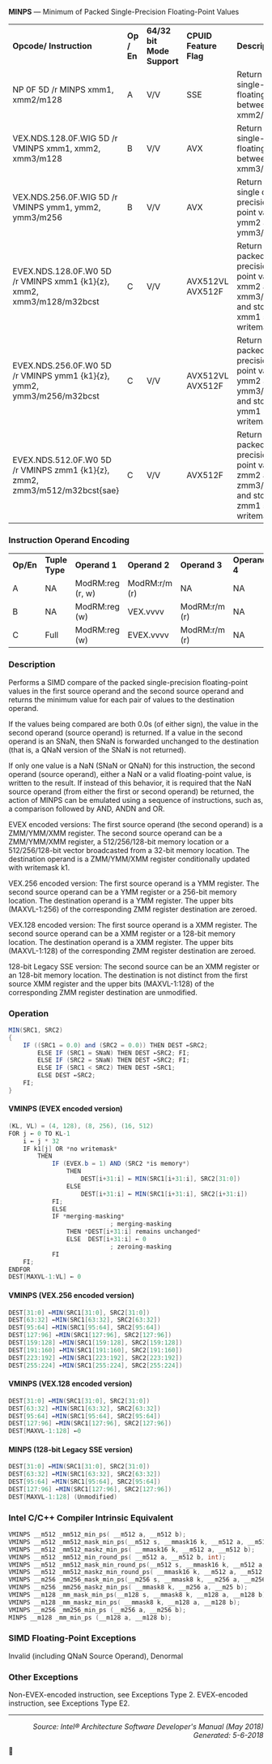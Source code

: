 <b>MINPS</b> — Minimum of Packed Single-Precision Floating-Point Values
<table>
	<tr>
		<td><b>Opcode/ Instruction</b></td>
		<td><b>Op / En</b></td>
		<td><b>64/32 bit Mode Support</b></td>
		<td><b>CPUID Feature Flag</b></td>
		<td><b>Description</b></td>
	</tr>
	<tr>
		<td>NP 0F 5D /r MINPS xmm1, xmm2/m128</td>
		<td>A</td>
		<td>V/V</td>
		<td>SSE</td>
		<td>Return the minimum single-precision floating-point values between xmm1 and xmm2/mem.</td>
	</tr>
	<tr>
		<td>VEX.NDS.128.0F.WIG 5D /r VMINPS xmm1, xmm2, xmm3/m128</td>
		<td>B</td>
		<td>V/V</td>
		<td>AVX</td>
		<td>Return the minimum single-precision floating-point values between xmm2 and xmm3/mem.</td>
	</tr>
	<tr>
		<td>VEX.NDS.256.0F.WIG 5D /r VMINPS ymm1, ymm2, ymm3/m256</td>
		<td>B</td>
		<td>V/V</td>
		<td>AVX</td>
		<td>Return the minimum single double-precision floating-point values between ymm2 and ymm3/mem.</td>
	</tr>
	<tr>
		<td>EVEX.NDS.128.0F.W0 5D /r VMINPS xmm1 {k1}{z}, xmm2, xmm3/m128/m32bcst</td>
		<td>C</td>
		<td>V/V</td>
		<td>AVX512VL AVX512F</td>
		<td>Return the minimum packed single-precision floating-point values between xmm2 and xmm3/m128/m32bcst and store result in xmm1 subject to writemask k1.</td>
	</tr>
	<tr>
		<td>EVEX.NDS.256.0F.W0 5D /r VMINPS ymm1 {k1}{z}, ymm2, ymm3/m256/m32bcst</td>
		<td>C</td>
		<td>V/V</td>
		<td>AVX512VL AVX512F</td>
		<td>Return the minimum packed single-precision floating-point values between ymm2 and ymm3/m256/m32bcst and store result in ymm1 subject to writemask k1.</td>
	</tr>
	<tr>
		<td>EVEX.NDS.512.0F.W0 5D /r VMINPS zmm1 {k1}{z}, zmm2, zmm3/m512/m32bcst{sae}</td>
		<td>C</td>
		<td>V/V</td>
		<td>AVX512F</td>
		<td>Return the minimum packed single-precision floating-point values between zmm2 and zmm3/m512/m32bcst and store result in zmm1 subject to writemask k1.</td>
	</tr>
</table>


### Instruction Operand Encoding
<table>
	<tr>
		<td><b>Op/En</b></td>
		<td><b>Tuple Type</b></td>
		<td><b>Operand 1</b></td>
		<td><b>Operand 2</b></td>
		<td><b>Operand 3</b></td>
		<td><b>Operand 4</b></td>
	</tr>
	<tr>
		<td>A</td>
		<td>NA</td>
		<td>ModRM:reg (r, w)</td>
		<td>ModRM:r/m (r)</td>
		<td>NA</td>
		<td>NA</td>
	</tr>
	<tr>
		<td>B</td>
		<td>NA</td>
		<td>ModRM:reg (w)</td>
		<td>VEX.vvvv</td>
		<td>ModRM:r/m (r)</td>
		<td>NA</td>
	</tr>
	<tr>
		<td>C</td>
		<td>Full</td>
		<td>ModRM:reg (w)</td>
		<td>EVEX.vvvv</td>
		<td>ModRM:r/m (r)</td>
		<td>NA</td>
	</tr>
</table>


### Description
Performs a SIMD compare of the packed single-precision floating-point values in the first source operand and the
second source operand and returns the minimum value for each pair of values to the destination operand.

If the values being compared are both 0.0s (of either sign), the value in the second operand (source operand) is
returned. If a value in the second operand is an SNaN, then SNaN is forwarded unchanged to the destination (that
is, a QNaN version of the SNaN is not returned).

If only one value is a NaN (SNaN or QNaN) for this instruction, the second operand (source operand), either a NaN
or a valid floating-point value, is written to the result. If instead of this behavior, it is required that the NaN source
operand (from either the first or second operand) be returned, the action of MINPS can be emulated using a
sequence of instructions, such as, a comparison followed by AND, ANDN and OR.

EVEX encoded versions: The first source operand (the second operand) is a ZMM/YMM/XMM register. The second
source operand can be a ZMM/YMM/XMM register, a 512/256/128-bit memory location or a 512/256/128-bit vector
broadcasted from a 32-bit memory location. The destination operand is a ZMM/YMM/XMM register conditionally
updated with writemask k1.

VEX.256 encoded version: The first source operand is a YMM register. The second source operand can be a YMM
register or a 256-bit memory location. The destination operand is a YMM register. The upper bits (MAXVL-1:256) of
the corresponding ZMM register destination are zeroed.

VEX.128 encoded version: The first source operand is a XMM register. The second source operand can be a XMM
register or a 128-bit memory location. The destination operand is a XMM register. The upper bits (MAXVL-1:128) of
the corresponding ZMM register destination are zeroed.

128-bit Legacy SSE version: The second source can be an XMM register or an 128-bit memory location. The destination
 is not distinct from the first source XMM register and the upper bits (MAXVL-1:128) of the corresponding
ZMM register destination are unmodified.

### Operation

```java
MIN(SRC1, SRC2)
{
    IF ((SRC1 = 0.0) and (SRC2 = 0.0)) THEN DEST ←SRC2;
        ELSE IF (SRC1 = SNaN) THEN DEST ←SRC2; FI;
        ELSE IF (SRC2 = SNaN) THEN DEST ←SRC2; FI;
        ELSE IF (SRC1 < SRC2) THEN DEST ←SRC1;
        ELSE DEST ←SRC2; 
    FI; 
}
```
#### VMINPS (EVEX encoded version)
```java
(KL, VL) = (4, 128), (8, 256), (16, 512)
FOR j ← 0 TO KL-1
    i ← j * 32
    IF k1[j] OR *no writemask*
        THEN 
            IF (EVEX.b = 1) AND (SRC2 *is memory*)
                THEN
                    DEST[i+31:i] ← MIN(SRC1[i+31:i], SRC2[31:0])
                ELSE 
                    DEST[i+31:i] ← MIN(SRC1[i+31:i], SRC2[i+31:i])
            FI;
            ELSE 
            IF *merging-masking*
                            ; merging-masking
                THEN *DEST[i+31:i] remains unchanged*
                ELSE  DEST[i+31:i] ← 0 
                            ; zeroing-masking
            FI
    FI;
ENDFOR
DEST[MAXVL-1:VL] ← 0
```
#### VMINPS (VEX.256 encoded version)
```java
DEST[31:0] ←MIN(SRC1[31:0], SRC2[31:0])
DEST[63:32] ←MIN(SRC1[63:32], SRC2[63:32])
DEST[95:64] ←MIN(SRC1[95:64], SRC2[95:64])
DEST[127:96] ←MIN(SRC1[127:96], SRC2[127:96])
DEST[159:128] ←MIN(SRC1[159:128], SRC2[159:128])
DEST[191:160] ←MIN(SRC1[191:160], SRC2[191:160])
DEST[223:192] ←MIN(SRC1[223:192], SRC2[223:192])
DEST[255:224] ←MIN(SRC1[255:224], SRC2[255:224])
```
#### VMINPS (VEX.128 encoded version)
```java
DEST[31:0] ←MIN(SRC1[31:0], SRC2[31:0])
DEST[63:32] ←MIN(SRC1[63:32], SRC2[63:32])
DEST[95:64] ←MIN(SRC1[95:64], SRC2[95:64])
DEST[127:96] ←MIN(SRC1[127:96], SRC2[127:96])
DEST[MAXVL-1:128] ←0
```
#### MINPS (128-bit Legacy SSE version)
```java
DEST[31:0] ←MIN(SRC1[31:0], SRC2[31:0])
DEST[63:32] ←MIN(SRC1[63:32], SRC2[63:32])
DEST[95:64] ←MIN(SRC1[95:64], SRC2[95:64])
DEST[127:96] ←MIN(SRC1[127:96], SRC2[127:96])
DEST[MAXVL-1:128] (Unmodified)
```
### Intel C/C++ Compiler Intrinsic Equivalent
```c
VMINPS __m512 _mm512_min_ps( __m512 a, __m512 b);
VMINPS __m512 _mm512_mask_min_ps(__m512 s, __mmask16 k, __m512 a, __m512 b);
VMINPS __m512 _mm512_maskz_min_ps( __mmask16 k, __m512 a, __m512 b);
VMINPS __m512 _mm512_min_round_ps( __m512 a, __m512 b, int);
VMINPS __m512 _mm512_mask_min_round_ps(__m512 s, __mmask16 k, __m512 a, __m512 b, int);
VMINPS __m512 _mm512_maskz_min_round_ps( __mmask16 k, __m512 a, __m512 b, int);
VMINPS __m256 _mm256_mask_min_ps(__m256 s, __mmask8 k, __m256 a, __m256 b);
VMINPS __m256 _mm256_maskz_min_ps( __mmask8 k, __m256 a, __m25 b);
VMINPS __m128 _mm_mask_min_ps(__m128 s, __mmask8 k, __m128 a, __m128 b);
VMINPS __m128 _mm_maskz_min_ps( __mmask8 k, __m128 a, __m128 b);
VMINPS __m256 _mm256_min_ps (__m256 a, __m256 b);
MINPS __m128 _mm_min_ps (__m128 a, __m128 b);
```
### SIMD Floating-Point Exceptions
Invalid (including QNaN Source Operand), Denormal

### Other Exceptions

Non-EVEX-encoded instruction, see Exceptions Type 2.
EVEX-encoded instruction, see Exceptions Type E2.

 --- 
<p align="right"><i>Source: Intel® Architecture Software Developer's Manual (May 2018)<br>Generated: 5-6-2018</i></p>
